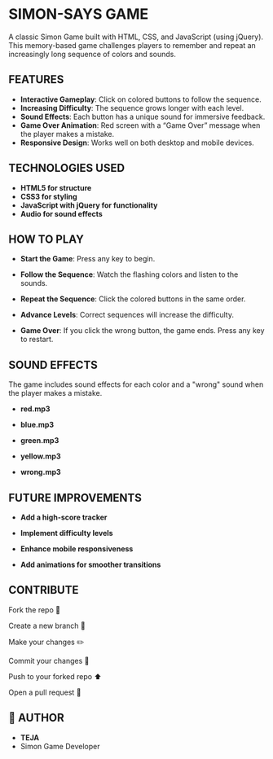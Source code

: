 # SIMON-SAYS GAME
A classic Simon Game built with HTML, CSS, and JavaScript (using jQuery). This memory-based game challenges players to remember and repeat an increasingly long sequence of colors and sounds.

## FEATURES
- **Interactive Gameplay**: Click on colored buttons to follow the sequence.
- **Increasing Difficulty**: The sequence grows longer with each level.
- **Sound Effects**: Each button has a unique sound for immersive feedback.
- **Game Over Animation**: Red screen with a “Game Over” message when the player makes a mistake.
- **Responsive Design**: Works well on both desktop and mobile devices.

## TECHNOLOGIES USED
- **HTML5 for structure**
- **CSS3 for styling**
- **JavaScript with jQuery for functionality**
- **Audio for sound effects**

## HOW TO PLAY
- **Start the Game**: Press any key to begin.

- **Follow the Sequence**: Watch the flashing colors and listen to the sounds.

- **Repeat the Sequence**: Click the colored buttons in the same order.

- **Advance Levels**: Correct sequences will increase the difficulty.

- **Game Over**: If you click the wrong button, the game ends. Press any key to restart.

## SOUND EFFECTS
The game includes sound effects for each color and a "wrong" sound when the player makes a mistake.
- **red.mp3**

- **blue.mp3**

- **green.mp3**

- **yellow.mp3**

- **wrong.mp3**

## FUTURE IMPROVEMENTS
- **Add a high-score tracker**

- **Implement difficulty levels**

- **Enhance mobile responsiveness**

- **Add animations for smoother transitions**

## CONTRIBUTE
Fork the repo 🚀

Create a new branch 🧪

Make your changes ✏️

Commit your changes 💾

Push to your forked repo ⬆️

Open a pull request 📩

## 🙋 AUTHOR
- **TEJA**
- Simon Game Developer

